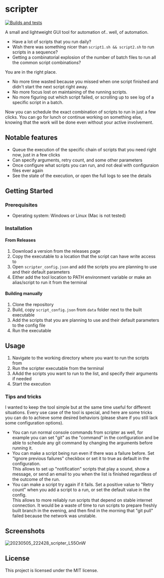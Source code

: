 # scripter
[![Builds and tests](https://github.com/gameraccoon/scripter/actions/workflows/rust.yml/badge.svg)](https://github.com/gameraccoon/scripter/actions/workflows/rust.yml)

A small and lightweight GUI tool for automation of.. well, of automation.

- Have a lot of scripts that you run daily?  
- Wish there was something nicer than `script1.sh && script2.sh` to run scripts in a sequence?  
- Getting a combinatorial explosion of the number of batch files to run all the common script combinations?  

You are in the right place.

- No more time wasted because you missed when one script finished and didn't start the next script right away.  
- No more focus lost on maintaining of the running scripts.  
- No more figuring out which script failed, or scrolling up to see log of a specific script in a batch.  

Now you can schedule the exact combination of scripts to run in just a few clicks. You can go for lunch or continue working on something else, knowing that the work will be done even without your active involvement.  

## Notable features

- Queue the execution of the specific chain of scripts that you need right now, just in a few clicks
- Can specify arguments, retry count, and some other parameters
- Once configure what scripts you can run, and not deal with configuraion files ever again
- See the state of the execution, or open the full logs to see the details

## Getting Started

### Prerequisites

- Operating system: Windows or Linux (Mac is not tested)

### Installation

#### From Releases
1. Download a version from the releases page
1. Copy the executable to a location that the script can have write access to
1. Open `scripter_config.json` and add the scripts you are planning to use and their default parameters
1. Either add the tool location to PATH environment variable or make an alias/script to run it from the terminal

#### Building manually

1. Clone the repository
1. Build, copy `script_config.json` from `data` folder next to the built executable
1. Add the scripts that you are planning to use and their default parameters to the config file
1. Run the executable

## Usage

1. Navigate to the working directory where you want to run the scripts from
1. Run the scripter executable from the terminal
1. AAdd the scripts you want to run to the list, and specify their arguments if needed
1. Start the execution

### Tips and tricks

I wanted to keep the tool simple but at the same time useful for different situations. Every use case of the tool is special, and here are some tricks you can do to achieve some desired behaviors (please share if you still lack some configuration options).

- You can run normal console commands from scripter as well, for example you can set "git" as the "command" in the configuration and be able to schedule any git command by changing the arguments before running it.
- You can make a script being run even if there was a failure before. Set "Ignore previous failures" checkbox or set it to true as default in the configuration.  
This allows to set up "notification" scripts that play a sound, show a message, or send an email to you when the list is finished regardless of the outcome of the run.
- You can make a script try again if it fails. Set a positive value to "Retry count" when you add a script to a run, or set the default value in the config.  
This allows to more reliably run scripts that depend on stable internet connection. It would be a waste of time to run scripts to prepare freshly built branch in the evening, and then find in the morning that "git pull" failed because the network was unstable.


## Screenshots
![20230505_222428_scripter_L55OnW](https://user-images.githubusercontent.com/24990031/236567932-66b1b39d-5ec7-4421-b43a-c295bcbb36a2.png)


## License

This project is licensed under the MIT license.
